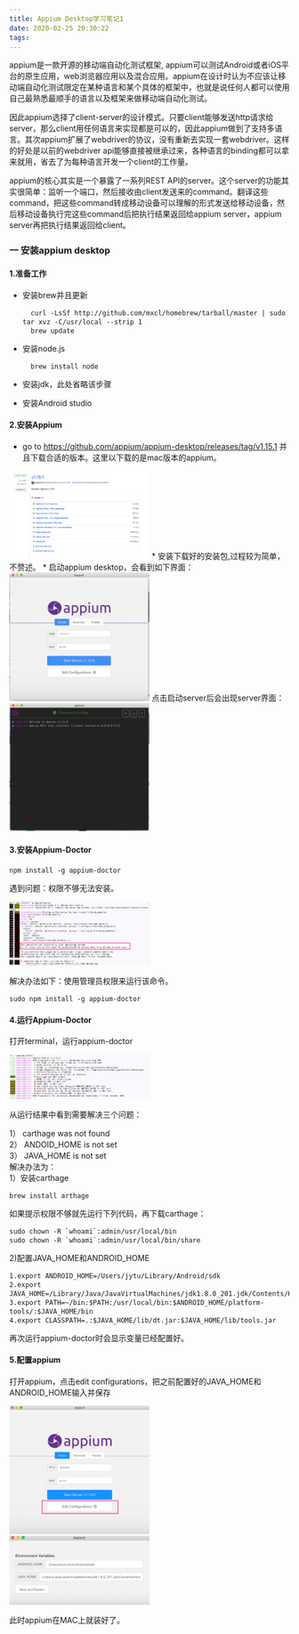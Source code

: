```yaml
---
title: Appium Desktop学习笔记1
date: 2020-02-25 20:30:22
tags:
---
```

appium是一款开源的移动端自动化测试框架, appium可以测试Android或者iOS平台的原生应用，web浏览器应用以及混合应用。appium在设计时认为不应该让移动端自动化测试限定在某种语言和某个具体的框架中，也就是说任何人都可以使用自己最熟悉最顺手的语言以及框架来做移动端自动化测试。
<!--more-->
因此appium选择了client-server的设计模式。只要client能够发送http请求给server，那么client用任何语言来实现都是可以的，因此appium做到了支持多语言。其次appium扩展了webdriver的协议，没有重新去实现一套webdriver。这样的好处是以前的webdriver api能够直接被继承过来，各种语言的binding都可以拿来就用，省去了为每种语言开发一个client的工作量。

appium的核心其实是一个暴露了一系列REST API的server。这个server的功能其实很简单：监听一个端口，然后接收由client发送来的command。翻译这些command，把这些command转成移动设备可以理解的形式发送给移动设备，然后移动设备执行完这些command后把执行结果返回给appium server，appium server再把执行结果返回给client。

### 一 安装appium desktop
#### 1.准备工作  
* 安装brew并且更新

        curl -LsSf http://github.com/mxcl/homebrew/tarball/master | sudo tar xvz -C/usr/local --strip 1  
        brew update
    
* 安装node.js
    
        brew install node  

* 安装jdk，此处省略该步骤  
* 安装Android studio  

#### 2.安装Appium  
* go to https://github.com/appium/appium-desktop/releases/tag/v1.15.1 并且下载合适的版本。这里以下载的是mac版本的appium。 
<img src="Appium Desktop学习笔记1/appium下载.png" width="50%" height="50%">  
* 安装下载好的安装包,过程较为简单，不赘述。  
* 启动appium desktop，会看到如下界面：
<img src="Appium Desktop学习笔记1/appium界面.png" width="50%" height="50%">  
点击启动server后会出现server界面：  
<img src="Appium Desktop学习笔记1/appium server.png" width="50%" height="50%">  

#### 3.安装Appium-Doctor

    npm install -g appium-doctor

遇到问题：权限不够无法安装。  

<img src="Appium Desktop学习笔记1/appium_doctor安装问题.png" width="50%" height="50%">   
 
解决办法如下：使用管理员权限来运行该命令。

    sudo npm install -g appium-doctor

#### 4.运行Appium-Doctor
打开terminal，运行appium-doctor  

<img src="Appium Desktop学习笔记1/appium_desktop运行结果.png" width="50%" height="50%">  

从运行结果中看到需要解决三个问题： 

1） carthage was not found  
2） ANDOID_HOME is not set  
3） JAVA_HOME is not set  
解决办法为：  
1）安装carthage

    brew install arthage

如果提示权限不够就先运行下列代码，再下载carthage：

    sudo chown -R `whoami`:admin/usr/local/bin
    sudo chown -R `whoami`:admin/usr/local/bin/share

2)配置JAVA_HOME和ANDROID_HOME

    1.export ANDROID_HOME=/Users/jytu/Library/Android/sdk
    2.export JAVA_HOME=/Library/Java/JavaVirtualMachines/jdk1.8.0_201.jdk/Contents/Home
    3.export PATH=~/bin:$PATH:/usr/local/bin:$ANDROID_HOME/platform-tools/:$JAVA_HOME/bin
    4.export CLASSPATH=.:$JAVA_HOME/lib/dt.jar:$JAVA_HOME/lib/tools.jar

再次运行appium-doctor时会显示变量已经配置好。

#### 5.配置appium
打开appium，点击edit configurations，把之前配置好的JAVA_HOME和ANDROID_HOME输入并保存

<img src="Appium Desktop学习笔记1/Appium configurations.png" width="50%" height="50%"> 
<img src="Appium Desktop学习笔记1/Appium configurations2.png" width="50%" height="50%"> 

此时appium在MAC上就装好了。